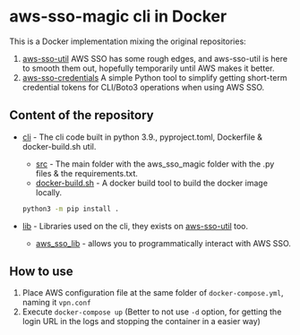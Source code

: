 # aws-sso-magic cli in Docker

This is a Docker implementation mixing the  original repositories:

1. [aws-sso-util](https://github.com/benkehoe/aws-sso-util) AWS SSO has some rough edges, and aws-sso-util is here to smooth them out, hopefully temporarily until AWS makes it better.
2. [aws-sso-credentials](https://github.com/NeilJed/aws-sso-credentials) A simple Python tool to simplify getting short-term credential tokens for CLI/Boto3 operations when using AWS SSO.

## Content of the repository

- [cli](cli) - The cli code built in python 3.9., pyproject.toml, Dockerfile & docker-build.sh util.
    - [src](cli/src) - The main folder with the aws_sso_magic folder with the .py files & the requirements.txt.
    - [docker-build.sh](cli/docker-build.sh) - A docker build tool to build the docker image locally.
    
    ```bash
    python3 -m pip install .
    ```
- [lib](lib) - Libraries used on the cli, they exists on [aws-sso-util](https://github.com/benkehoe/aws-sso-util) too.
    - [aws_sso_lib](lib/aws_sso_lib) - allows you to programmatically interact with AWS SSO.

## How to use

1. Place AWS configuration file at the same folder of `docker-compose.yml`, naming it `vpn.conf`
1. Execute `docker-compose up` (Better to not use `-d` option, for getting the login URL in the logs and stopping the container in a easier way)